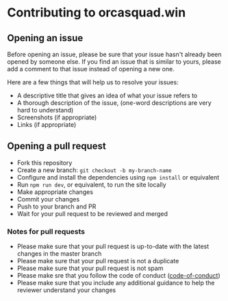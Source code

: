 # Contributing to orcasquad.win

## Opening an issue

Before opening an issue, please be sure that your issue hasn't already been opened by someone else. If you find an issue that is similar to yours, please add a comment to that issue instead of opening a new one.

Here are a few things that will help us to resolve your issues:

- A descriptive title that gives an idea of what your issue refers to
- A thorough description of the issue, (one-word descriptions are very hard to understand)
- Screenshots (if appropriate)
- Links (if appropriate)

## Opening a pull request

- Fork this repository
- Create a new branch: `git checkout -b my-branch-name`
- Configure and install the dependencies using `npm install` or equivalent
- Run `npm run dev`, or equivalent, to run the site locally
- Make appropriate changes
- Commit your changes
- Push to your branch and PR
- Wait for your pull request to be reviewed and merged

### Notes for pull requests

- Please make sure that your pull request is up-to-date with the latest changes in the master branch
- Please make sure that your pull request is not a duplicate
- Please make sure that your pull request is not spam
- Please make sre that you follow the code of conduct ([code-of-conduct](code-of-conduct.md))
- Please make sure that you include any additional guidance to help the reviewer understand your changes

